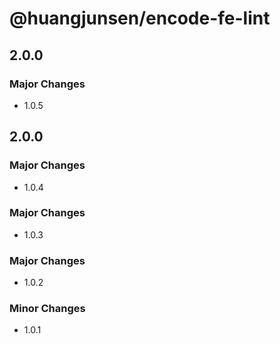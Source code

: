 # @huangjunsen/encode-fe-lint

## 2.0.0

### Major Changes

- 1.0.5

## 2.0.0

### Major Changes

- 1.0.4

### Major Changes

- 1.0.3

### Major Changes

- 1.0.2

### Minor Changes

- 1.0.1
